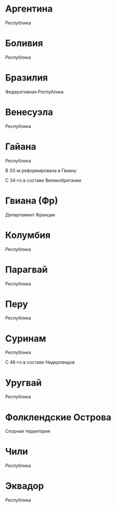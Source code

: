 # Аргентина

Республика

# Боливия

Республика

# Бразилия

Федеративная Республика

# Венесуэла

Республика

# Гайана

Республика

В 33-м реформирована в Гвиану

С 34-го в составе Великобритании

# Гвиана (Фр)

Департамент Франции

# Колумбия

Республика

# Парагвай

Республика

# Перу

Республика

# Суринам

Республика

С 46-го в составе Нидерландов

# Уругвай

Республика

# Фолклендские Острова

Спорная территория

# Чили

Республика

# Эквадор

Республика
